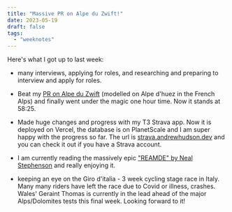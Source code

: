 ```yaml
---
title: "Massive PR on Alpe du Zwift!"
date: 2023-05-19
draft: false
tags:
  - "weeknotes"
---
```


Here's what I got up to last week:

- many interviews, applying for roles, and researching and preparing to interview and apply for roles.

- Beat my [PR on Alpe du Zwift](https://www.strava.com/activities/9093494998) (modelled on Alpe d'huez in the French Alps) and finally went under the magic one hour time. Now it stands at 58:25.

- Made huge changes and progress with my T3 Strava app. Now it is deployed on Vercel, the database is on PlanetScale and I am super happy with the progress so far. The url is [strava.andrewhudson.dev](https://strava.andrewhudson.dev) and you can check it out if you have a Strava account.

- I am currently reading the massively epic ["REAMDE" by Neal Stephenson](https://www.goodreads.com/en/book/show/10552338) and really enjoying it.

- keeping an eye on the Giro d'italia - 3 week cycling stage race in Italy. Many many riders have left the race due to Covid or illness, crashes. Wales' Geraint Thomas is currently in the lead ahead of the major Alps/Dolomites tests this final week. Looking forward to it!
